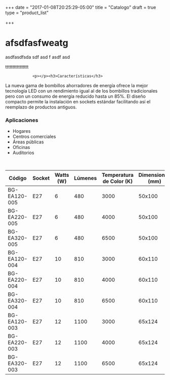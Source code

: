 +++
date = "2017-01-08T20:25:29-05:00"
title = "Catalogo"
draft = true
type = "product_list"

+++

# afsdfasfweatg
asdfasdfsda
sdf
asd
f
asdf
asd

tttttttttttttttt




                <p></p><h3>Características</h3>

<p>La nueva gama de bombillos ahorradores de energía ofrece la mejor tecnología LED con un rendimiento igual al de los bombillos tradicionales pero con un consumo de energía reducido hasta un 85%. El diseño compacto permite la instalación en sockets estándar facilitando así el reemplazo de productos antiguos.</p>

<h3>Aplicaciones</h3>

<ul>
    <li>Hogares</li>
    <li>Centros comerciales</li>
    <li>Áreas públicas</li>
    <li>Oficinas</li>
    <li>Auditorios</li>
</ul>

<p>&nbsp;</p>

<table class="table table-hover text-center" style="width: 100%;" cellpadding="1" cellspacing="1">
    <thead>
        <tr>
            <th scope="col">Código</th>
            <th scope="col">Socket</th>
            <th scope="col">Watts (W)</th>
            <th scope="col">Lúmenes</th>
            <th scope="col">Temperatura de Color (K)</th>
            <th scope="col">Dimensiones (mm)</th>
        </tr>
    </thead>
    <tbody>
        <tr>
            <td>BG-EA120-005</td>
            <td>E27</td>
            <td>6</td>
            <td>480</td>
            <td>3000</td>
            <td>50x100</td>
        </tr>
        <tr>
            <td>BG-EA220-005</td>
            <td>E27</td>
            <td>6</td>
            <td>480</td>
            <td>4000</td>
            <td>50x100</td>
        </tr>
        <tr>
            <td>BG-EA320-005</td>
            <td>E27</td>
            <td>6</td>
            <td>480</td>
            <td>6500</td>
            <td>50x100</td>
        </tr>
        <tr>
            <td>BG-EA120-004</td>
            <td>E27</td>
            <td>10</td>
            <td>810</td>
            <td>3000</td>
            <td>60x110</td>
        </tr>
        <tr>
            <td>BG-EA220-004</td>
            <td>E27</td>
            <td>10</td>
            <td>810</td>
            <td>4000</td>
            <td>60x110</td>
        </tr>
        <tr>
            <td>BG-EA320-004</td>
            <td>E27</td>
            <td>10</td>
            <td>810</td>
            <td>6500</td>
            <td>60x110</td>
        </tr>
        <tr>
            <td>BG-EA120-003</td>
            <td>E27</td>
            <td>12</td>
            <td>1100</td>
            <td>3000</td>
            <td>65x124</td>
        </tr>
        <tr>
            <td>BG-EA220-003</td>
            <td>E27</td>
            <td>12</td>
            <td>1100</td>
            <td>4000</td>
            <td>65x124</td>
        </tr>
        <tr>
            <td>BG-EA320-003</td>
            <td>E27</td>
            <td>12</td>
            <td>1100</td>
            <td>6500</td>
            <td>65x124</td>
        </tr>
    </tbody>
</table><p></p>
            
